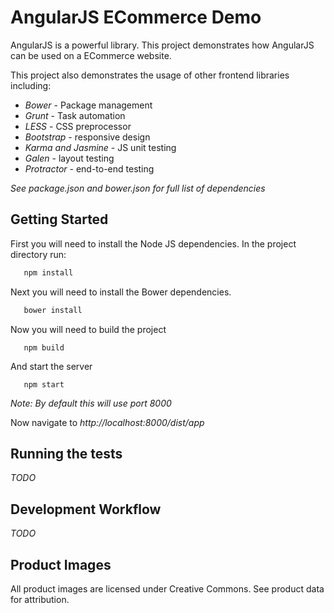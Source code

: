 AngularJS ECommerce Demo
========================

AngularJS is a powerful library. This project demonstrates how AngularJS
can be used on a ECommerce website.

This project also demonstrates the usage of other frontend libraries including:

  - *Bower* - Package management
  - *Grunt* - Task automation
  - *LESS* - CSS preprocessor
  - *Bootstrap* - responsive design
  - *Karma and Jasmine* - JS unit testing
  - *Galen* - layout testing
  - *Protractor* - end-to-end testing

*See package.json and bower.json for full list of dependencies*

Getting Started
---------------

First you will need to install the Node JS dependencies.
In the project directory run:

```bash
   npm install
```
Next you will need to install the Bower dependencies.

```bash
   bower install
```

Now you will need to build the project
```
   npm build
```

And start the server
```
   npm start
```

*Note: By default this will use port 8000*

Now navigate to _http://localhost:8000/dist/app_

Running the tests
-----------------

*TODO*

Development Workflow
--------------------

*TODO*

Product Images
--------------
All product images are licensed under Creative Commons. See product data for attribution.




